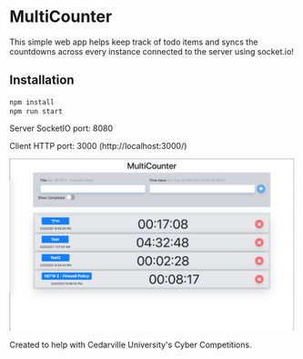 # MultiCounter
This simple web app helps keep track of todo items and syncs the countdowns across every instance connected to the server using socket.io!

## Installation
```
npm install
npm run start
```

Server SocketIO port: 8080

Client HTTP port: 3000 (http://localhost:3000/)

<img src="https://github.com/noneel/MultiCounter/blob/main/example.png" width="500px" alt="example web app"/>

Created to help with Cedarville University's Cyber Competitions. 
